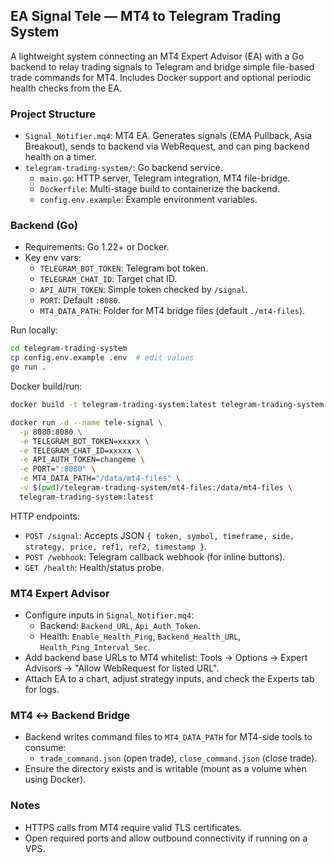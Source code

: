 ## EA Signal Tele — MT4 to Telegram Trading System

A lightweight system connecting an MT4 Expert Advisor (EA) with a Go backend to relay trading signals to Telegram and bridge simple file-based trade commands for MT4. Includes Docker support and optional periodic health checks from the EA.

### Project Structure
- `Signal_Notifier.mq4`: MT4 EA. Generates signals (EMA Pullback, Asia Breakout), sends to backend via WebRequest, and can ping backend health on a timer.
- `telegram-trading-system/`: Go backend service.
  - `main.go`: HTTP server, Telegram integration, MT4 file-bridge.
  - `Dockerfile`: Multi-stage build to containerize the backend.
  - `config.env.example`: Example environment variables.

### Backend (Go)
- Requirements: Go 1.22+ or Docker.
- Key env vars:
  - `TELEGRAM_BOT_TOKEN`: Telegram bot token.
  - `TELEGRAM_CHAT_ID`: Target chat ID.
  - `API_AUTH_TOKEN`: Simple token checked by `/signal`.
  - `PORT`: Default `:8080`.
  - `MT4_DATA_PATH`: Folder for MT4 bridge files (default `./mt4-files`).

Run locally:
```bash
cd telegram-trading-system
cp config.env.example .env  # edit values
go run .
```

Docker build/run:
```bash
docker build -t telegram-trading-system:latest telegram-trading-system

docker run -d --name tele-signal \
  -p 8080:8080 \
  -e TELEGRAM_BOT_TOKEN=xxxxx \
  -e TELEGRAM_CHAT_ID=xxxxx \
  -e API_AUTH_TOKEN=changeme \
  -e PORT=":8080" \
  -e MT4_DATA_PATH="/data/mt4-files" \
  -v $(pwd)/telegram-trading-system/mt4-files:/data/mt4-files \
  telegram-trading-system:latest
```

HTTP endpoints:
- `POST /signal`: Accepts JSON `{ token, symbol, timeframe, side, strategy, price, ref1, ref2, timestamp }`.
- `POST /webhook`: Telegram callback webhook (for inline buttons).
- `GET /health`: Health/status probe.

### MT4 Expert Advisor
- Configure inputs in `Signal_Notifier.mq4`:
  - Backend: `Backend_URL`, `Api_Auth_Token`.
  - Health: `Enable_Health_Ping`, `Backend_Health_URL`, `Health_Ping_Interval_Sec`.
- Add backend base URLs to MT4 whitelist: Tools → Options → Expert Advisors → "Allow WebRequest for listed URL".
- Attach EA to a chart, adjust strategy inputs, and check the Experts tab for logs.

### MT4 ↔ Backend Bridge
- Backend writes command files to `MT4_DATA_PATH` for MT4-side tools to consume:
  - `trade_command.json` (open trade), `close_command.json` (close trade).
- Ensure the directory exists and is writable (mount as a volume when using Docker).

### Notes
- HTTPS calls from MT4 require valid TLS certificates.
- Open required ports and allow outbound connectivity if running on a VPS.
